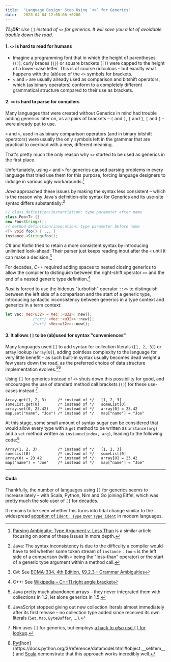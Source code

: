 ```yaml
---
title:  "Language Design: Stop Using `<>` for Generics"
date:   2020-04-04 12:00:00 +0200
---
```


_**TL;DR:** Use_ `[]` _instead of_ `<>` _for generics. It will save you a lot of avoidable trouble down the road._

#### 1. `<>` is hard to read for humans

- Imagine a programming font that in which the height of parentheses (`()`), curly braces (`{}`) or
  square brackets (`[]`) were capped to the height of a lower-case letter.
  This is of course ridiculous – but exactly what happens with the (ab)use of the `<>` symbols for brackets.
- `<` and `>` are usually already used as comparison and bitshift operators, which (as binary operators)
  conform to a completely different grammatical structure compared to their use as brackets.

#### 2. `<>` is hard to parse for compilers

Many languages that were created without Generics in mind had trouble adding generics later on,
as all pairs of brackets – `(` and `)`, `{` and `}`, `[` and `]` – were already put to use.

`<` and `>`, used in as binary comparison operators (and in binary bitshift operators)
were usually the only symbols left in the grammar that are practical to overload with a new,
different meaning.

That's pretty much the only reason why `<>` started to be used as generics in the first place.

Unfortunately, using `<` and `>` for generics caused parsing problems in every language that tried
use them for this purpose, forcing language designers to indulge in various ugly workarounds:[^related]

_Java_ approached these issues by making the syntax less consistent – which is the reason why Java's
definition-site syntax for Generics and its use-site syntax differs substantially:[^java]

```java
// class definition/instantiation: type parameter after name
class Foo<T> {}
new Foo<String>();
// method definition/invocation: type parameter before name
<T> void foo() { ... }
instance.<String>foo();
```

_C#_ and _Kotlin_ tried to retain a more consistent syntax by introducing unlimited look-ahead:
Their parser just keeps reading input after the `<` until it can make a decision.[^csharp]

For decades, _C++_ required adding spaces to nested closing generics to allow the compiler to
distinguish between the right-shift operator `>>` and the end of a nested generic type definition.[^cpp]

_Rust_ is forced to use the hideous "turbofish" operator `::<>` to distinguish between the left side of a
comparison and the start of a generic type, introducing syntactic inconsistency between generics in
a type context and generics in a term context:

```rust
let vec: Vec<u32> = Vec::<u32>::new();
            /*or*/ <Vec::<u32>>::new();
            /*or*/ <Vec<u32>>::new();
```

#### 3. It allows `[]` to be (ab)used for syntax "conveniences"

Many languages used `[]` to add syntax for collection literals (`[1, 2, 3]`) or array lookup
(`array[0]`), adding pointless complexity to the language for very little benefit – as such built-in
syntax usually becomes dead weight a few years down the road, as the preferred choice
of data structure implementation evolves.[^javalit][^jslit]

Using `[]` for generics instead of `<>` shuts down this possibility for good, and encourages the use
of standard method call brackets (`()`) for these use-cases instead:[^nim]

```
Array.get(1, 2, 3)     /* instead of */   [1, 2, 3]
someList.get(0)        /* instead of */   someList[0]
array.set(0, 23.42)    /* instead of */   array[0] = 23.42
map.set("name", "Joe") /* instead of */   map["name"] = "Joe"
```

At this stage, some small amount of syntax sugar can be considered that would allow every type with
a `get` method to be written as `instance(arg)` and a `set` method written as `instance(index, arg)`,
leading to the following code:[^pythonscala]

```
Array(1, 2, 3)         /* instead of */   [1, 2, 3]
someList(0)            /* instead of */   someList[0]
array(0) = 23.42       /* instead of */   array[0] = 23.42
map("name") = "Joe"    /* instead of */   map["name"] = "Joe"
```

---

#### Coda

Thankfully, the number of languages using `[]` for generics seems to increase lately – with Scala, Python, Nim and Go joining Eiffel, which was pretty much the sole user of `[]` for decades.

It remains to be seen whether this turns into tidal change similar to the widespread [adoption of `ident: Type` over `Type ident`](https://soc.me/languages/type-annotations) in modern languages.


[^related]: [Parsing Ambiguity: Type Argument v. Less Than](https://keleshev.com/parsing-ambiguity-type-argument-v-less-than) is a similar article focusing on some of these issues in more depth.  
[^java]: Java: The syntax inconsistency is due to the difficulty a compiler would have to tell whether some token stream of `instance` `.` `foo` `<` is the left side of a comparison (with `<` being the "less-than" operator) or the start of a generic type argument within a method call.
[^csharp]: C#: See [ECMA-334, 4th Edition, §9.2.3 – Grammar Ambiguities](https://www.ecma-international.org/publications/files/ECMA-ST/Ecma-334.pdf)
[^cpp]: C++: See [Wikipedia – C++11 right angle bracket](https://en.wikipedia.org/wiki/C%2B%2B11#Right_angle_bracket)
[^javalit]: Java pretty much abandoned arrays – they never integrated them with collections in 1.2, let alone generics in 1.5.
[^jslit]: JavaScript stopped giving out new collection literals almost immediately after its first release – no collection type added since received its own literals (`Set`, `Map`, `ByteBuffer`, ...).
[^nim]: Nim uses `[]` for generics, but employs [a hack to _also_ use `[]` for lookup](https://nim-lang.org/docs/manual.html#procedures-method-call-syntax).
[^pythonscala]: [Pyt](https://docs.python.org/3/reference/datamodel.html#object.__getitem__)[hon](https://docs.python.org/3/reference/datamodel.html#object.__setitem__) and [Scala](https://otfried.org/scala/apply.html) demonstrate that this approach works incredibly well.
